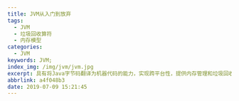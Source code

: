 ```yaml
---
title: JVM从入门到放弃
tags:
  - JVM
  - 垃圾回收算符
  - 内存模型
categories:
  - JVM
keywords: JVM;
index_img: /img/jvm/jvm.jpg
excerpt: 具有将Java字节码翻译为机器代码的能力，实现跨平台性，提供内存管理和垃圾回收，支持多线程和并发编程，使Java应用具备高性能、可移植性和安全性等特点。
abbrlink: a4f048b3
date: 2019-07-09 15:21:45
---
```

